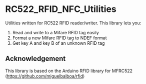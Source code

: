 RC522_RFID_NFC_Utilities
=======

Utilities written for RC522 RFID reader/writer. This library lets you:
1. Read and write to a Mifare RFID tag easily
2. Format a new Mifare RFID tag to NDEF format
3. Get key A and key B of an unknown RFID tag

Acknowledgement
-------

This library is based on the Arduino RFID library for MFRC522 (https://github.com/miguelbalboa/rfid)
